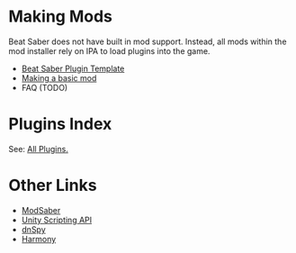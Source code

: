 <!-- TITLE: Modding Reference -->
<!-- SUBTITLE: A quick summary of Modding -->

# Making Mods
Beat Saber does not have built in mod support.
Instead, all mods within the mod installer rely on IPA to load plugins into the game.
* [Beat Saber Plugin Template](/uploads/modding/beat-saber-plugin-template.zip "Beat Saber Plugin Template")
* [Making a basic mod](modding/example-mod)
* FAQ (TODO)
# Plugins Index
See: [All Plugins.](modding/all-plugins)

# Other Links
* [ModSaber](https://www.modsaber.ml/)
* [Unity Scripting API](https://docs.unity3d.com/ScriptReference/index.html)
* [dnSpy](https://github.com/0xd4d/dnSpy)
* [Harmony](https://github.com/pardeike/Harmony)
